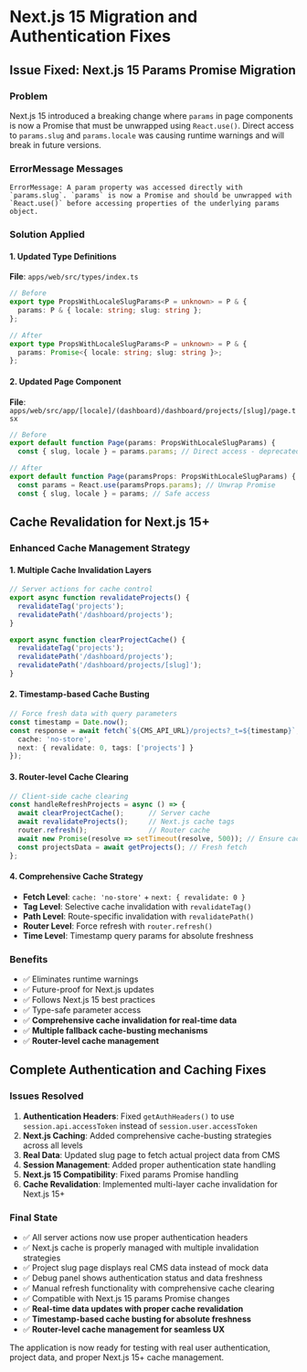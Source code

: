 # Next.js 15 Migration and Authentication Fixes

## Issue Fixed: Next.js 15 Params Promise Migration

### Problem

Next.js 15 introduced a breaking change where `params` in page components is now a Promise that must be unwrapped using
`React.use()`. Direct access to `params.slug` and `params.locale` was causing runtime warnings and will break in future
versions.

### ErrorMessage Messages

```
ErrorMessage: A param property was accessed directly with `params.slug`. `params` is now a Promise and should be unwrapped with `React.use()` before accessing properties of the underlying params object.
```

### Solution Applied

#### 1. Updated Type Definitions

**File**: `apps/web/src/types/index.ts`

```typescript
// Before
export type PropsWithLocaleSlugParams<P = unknown> = P & {
  params: P & { locale: string; slug: string };
};

// After  
export type PropsWithLocaleSlugParams<P = unknown> = P & {
  params: Promise<{ locale: string; slug: string }>;
};
```

#### 2. Updated Page Component

**File**: `apps/web/src/app/[locale]/(dashboard)/dashboard/projects/[slug]/page.tsx`

```typescript
// Before
export default function Page(params: PropsWithLocaleSlugParams) {
  const { slug, locale } = params.params; // Direct access - deprecated

// After
export default function Page(paramsProps: PropsWithLocaleSlugParams) {
  const params = React.use(paramsProps.params); // Unwrap Promise
  const { slug, locale } = params; // Safe access
```

## Cache Revalidation for Next.js 15+

### Enhanced Cache Management Strategy

#### 1. **Multiple Cache Invalidation Layers**

```typescript
// Server actions for cache control
export async function revalidateProjects() {
  revalidateTag('projects');
  revalidatePath('/dashboard/projects');
}

export async function clearProjectCache() {
  revalidateTag('projects');
  revalidatePath('/dashboard/projects');
  revalidatePath('/dashboard/projects/[slug]');
}
```

#### 2. **Timestamp-based Cache Busting**

```typescript
// Force fresh data with query parameters
const timestamp = Date.now();
const response = await fetch(`${CMS_API_URL}/projects?_t=${timestamp}`, {
  cache: 'no-store',
  next: { revalidate: 0, tags: ['projects'] }
});
```

#### 3. **Router-level Cache Clearing**

```typescript
// Client-side cache clearing
const handleRefreshProjects = async () => {
  await clearProjectCache();      // Server cache
  await revalidateProjects();     // Next.js cache tags
  router.refresh();               // Router cache
  await new Promise(resolve => setTimeout(resolve, 500)); // Ensure cache clear
  const projectsData = await getProjects(); // Fresh fetch
};
```

#### 4. **Comprehensive Cache Strategy**

- **Fetch Level**: `cache: 'no-store'` + `next: { revalidate: 0 }`
- **Tag Level**: Selective cache invalidation with `revalidateTag()`
- **Path Level**: Route-specific invalidation with `revalidatePath()`
- **Router Level**: Force refresh with `router.refresh()`
- **Time Level**: Timestamp query params for absolute freshness

### Benefits

- ✅ Eliminates runtime warnings
- ✅ Future-proof for Next.js updates
- ✅ Follows Next.js 15 best practices
- ✅ Type-safe parameter access
- ✅ **Comprehensive cache invalidation for real-time data**
- ✅ **Multiple fallback cache-busting mechanisms**
- ✅ **Router-level cache management**

## Complete Authentication and Caching Fixes

### Issues Resolved

1. **Authentication Headers**: Fixed `getAuthHeaders()` to use `session.api.accessToken` instead of
   `session.user.accessToken`
2. **Next.js Caching**: Added comprehensive cache-busting strategies across all levels
3. **Real Data**: Updated slug page to fetch actual project data from CMS
4. **Session Management**: Added proper authentication state handling
5. **Next.js 15 Compatibility**: Fixed params Promise handling
6. **Cache Revalidation**: Implemented multi-layer cache invalidation for Next.js 15+

### Final State

- ✅ All server actions now use proper authentication headers
- ✅ Next.js cache is properly managed with multiple invalidation strategies
- ✅ Project slug page displays real CMS data instead of mock data
- ✅ Debug panel shows authentication status and data freshness
- ✅ Manual refresh functionality with comprehensive cache clearing
- ✅ Compatible with Next.js 15 params Promise changes
- ✅ **Real-time data updates with proper cache revalidation**
- ✅ **Timestamp-based cache busting for absolute freshness**
- ✅ **Router-level cache management for seamless UX**

The application is now ready for testing with real user authentication, project data, and proper Next.js 15+ cache
management.
